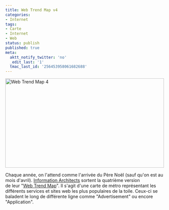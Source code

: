 ```yaml
---
title: Web Trend Map v4
categories:
- Internet
tags:
- Carte
- Internet
- Web
status: publish
published: true
meta:
  aktt_notify_twitter: 'no'
  _edit_last: '1'
  tmac_last_id: '256453958061682688'
---
```

<img class="alignnone size-full wp-image-1102" title="Web Trend Map 4" src="https://dlgjp9x71cipk.cloudfront.net/2009/04/webtrendmap4.png" alt="Web Trend Map 4" width="500" height="281" />

Chaque année, on l'attend comme l'arrivée du Père Noël (sauf qu'on est au mois d'avril). <a title="Le site de Information Architects" href="https://informationarchitects.jp/">Information Architects</a> sortent la quatrième version de leur "<a title="La carte Web Trend Map" href="https://www.flickr.com/photos/formforce/3409362834/sizes/l/">Web Trend Map</a>". Il s'agit d'une carte de métro représentant les différents services et sites web les plus populaires de la toile. Ceux-ci se baladent le long de différente ligne comme "Advertisement" ou encore "Application".
